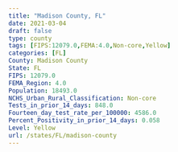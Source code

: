 ```yaml
---
title: "Madison County, FL"
date: 2021-03-04
draft: false
type: county
tags: [FIPS:12079.0,FEMA:4.0,Non-core,Yellow]
categories: [FL]
County: Madison County
State: FL
FIPS: 12079.0
FEMA_Region: 4.0
Population: 18493.0
NCHS_Urban_Rural_Classification: Non-core
Tests_in_prior_14_days: 848.0
Fourteen_day_test_rate_per_100000: 4586.0
Percent_Positivity_in_prior_14_days: 0.058
Level: Yellow
url: /states/FL/madison-county
---
```



